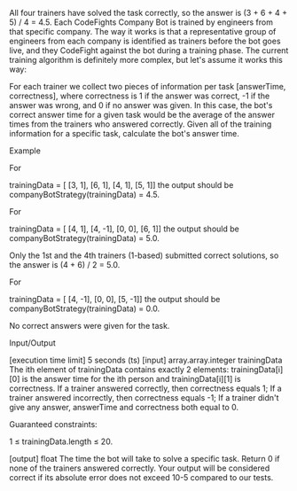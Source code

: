 All four trainers have solved the task correctly, so the answer is (3 + 6 + 4 + 5) / 4 = 4.5. Each CodeFights Company Bot is trained by engineers from that specific company. The way it works is that a representative group of engineers from each company is identified as trainers before the bot goes live, and they CodeFight against the bot during a training phase. The current training algorithm is definitely more complex, but let's assume it works this way:

For each trainer we collect two pieces of information per task [answerTime, correctness], where correctness is 1 if the answer was correct, -1 if the answer was wrong, and 0 if no answer was given. In this case, the bot's correct answer time for a given task would be the average of the answer times from the trainers who answered correctly. Given all of the training information for a specific task, calculate the bot's answer time.

Example

For

trainingData = [ [3, 1], [6, 1], [4, 1], [5, 1]] the output should be companyBotStrategy(trainingData) = 4.5.

For

trainingData = [ [4, 1], [4, -1], [0, 0], [6, 1]] the output should be companyBotStrategy(trainingData) = 5.0.

Only the 1st and the 4th trainers (1-based) submitted correct solutions, so the answer is (4 + 6) / 2 = 5.0.

For

trainingData = [ [4, -1], [0, 0], [5, -1]] the output should be companyBotStrategy(trainingData) = 0.0.

No correct answers were given for the task.

Input/Output

[execution time limit] 5 seconds (ts)
[input] array.array.integer trainingData The ith element of trainingData contains exactly 2 elements: trainingData[i][0] is the answer time for the ith person and trainingData[i][1] is correctness.
If a trainer answered correctly, then correctness equals 1; If a trainer answered incorrectly, then correctness equals -1; If a trainer didn't give any answer, answerTime and correctness both equal to 0.

Guaranteed constraints:

1 ≤ trainingData.length ≤ 20.

[output] float
The time the bot will take to solve a specific task. Return 0 if none of the trainers answered correctly. Your output will be considered correct if its absolute error does not exceed 10-5 compared to our tests.
